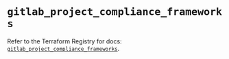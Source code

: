 # `gitlab_project_compliance_frameworks`

Refer to the Terraform Registry for docs: [`gitlab_project_compliance_frameworks`](https://registry.terraform.io/providers/gitlabhq/gitlab/18.3.0/docs/resources/project_compliance_frameworks).
